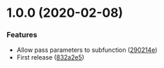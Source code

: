 # 1.0.0 (2020-02-08)


### Features

* Allow pass parameters to subfunction ([290214e](https://github.com/unlight/deasynchronize/commit/290214e2e84f0e2f535e7a246745a9e0fd11850f))
* First release ([832a2e5](https://github.com/unlight/deasynchronize/commit/832a2e559dacb953ebc845c567fc36ddc6636ca2))
